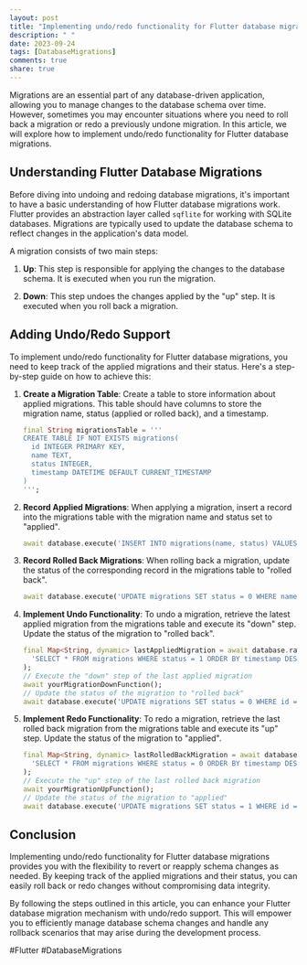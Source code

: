 ```yaml
---
layout: post
title: "Implementing undo/redo functionality for Flutter database migrations"
description: " "
date: 2023-09-24
tags: [DatabaseMigrations]
comments: true
share: true
---
```


Migrations are an essential part of any database-driven application, allowing you to manage changes to the database schema over time. However, sometimes you may encounter situations where you need to roll back a migration or redo a previously undone migration. In this article, we will explore how to implement undo/redo functionality for Flutter database migrations.

## Understanding Flutter Database Migrations

Before diving into undoing and redoing database migrations, it's important to have a basic understanding of how Flutter database migrations work. Flutter provides an abstraction layer called `sqflite` for working with SQLite databases. Migrations are typically used to update the database schema to reflect changes in the application's data model.

A migration consists of two main steps:

1. **Up**: This step is responsible for applying the changes to the database schema. It is executed when you run the migration.

2. **Down**: This step undoes the changes applied by the "up" step. It is executed when you roll back a migration.

## Adding Undo/Redo Support

To implement undo/redo functionality for Flutter database migrations, you need to keep track of the applied migrations and their status. Here's a step-by-step guide on how to achieve this:

1. **Create a Migration Table**: Create a table to store information about applied migrations. This table should have columns to store the migration name, status (applied or rolled back), and a timestamp.

   ```dart
   final String migrationsTable = '''
   CREATE TABLE IF NOT EXISTS migrations(
     id INTEGER PRIMARY KEY,
     name TEXT,
     status INTEGER,
     timestamp DATETIME DEFAULT CURRENT_TIMESTAMP
   )
   ''';
   ```

2. **Record Applied Migrations**: When applying a migration, insert a record into the migrations table with the migration name and status set to "applied".

   ```dart
   await database.execute('INSERT INTO migrations(name, status) VALUES("migration_name", 1)');
   ```

3. **Record Rolled Back Migrations**: When rolling back a migration, update the status of the corresponding record in the migrations table to "rolled back".

   ```dart
   await database.execute('UPDATE migrations SET status = 0 WHERE name = "migration_name"');
   ```

4. **Implement Undo Functionality**: To undo a migration, retrieve the latest applied migration from the migrations table and execute its "down" step. Update the status of the migration to "rolled back".

   ```dart
   final Map<String, dynamic> lastAppliedMigration = await database.rawQuery(
     'SELECT * FROM migrations WHERE status = 1 ORDER BY timestamp DESC LIMIT 1'
   );
   // Execute the "down" step of the last applied migration
   await yourMigrationDownFunction();
   // Update the status of the migration to "rolled back"
   await database.execute('UPDATE migrations SET status = 0 WHERE id = ${lastAppliedMigration['id']}');
   ```

5. **Implement Redo Functionality**: To redo a migration, retrieve the last rolled back migration from the migrations table and execute its "up" step. Update the status of the migration to "applied".

   ```dart
   final Map<String, dynamic> lastRolledBackMigration = await database.rawQuery(
     'SELECT * FROM migrations WHERE status = 0 ORDER BY timestamp DESC LIMIT 1'
   );
   // Execute the "up" step of the last rolled back migration
   await yourMigrationUpFunction();
   // Update the status of the migration to "applied"
   await database.execute('UPDATE migrations SET status = 1 WHERE id = ${lastRolledBackMigration['id']}');
   ```

## Conclusion

Implementing undo/redo functionality for Flutter database migrations provides you with the flexibility to revert or reapply schema changes as needed. By keeping track of the applied migrations and their status, you can easily roll back or redo changes without compromising data integrity.

By following the steps outlined in this article, you can enhance your Flutter database migration mechanism with undo/redo support. This will empower you to efficiently manage database schema changes and handle any rollback scenarios that may arise during the development process.

#Flutter #DatabaseMigrations